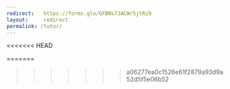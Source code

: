 ```yaml
---
redirect:   https://forms.gle/GFBNs7JACWr5jtRi9
layout:     redirect
permalink: /tutor/
---
```

<<<<<<< HEAD
<!--JUNE TUTOR FORM-->
=======
<!--JUNE TUTOR FORM-->
>>>>>>> a06277ea0c1526e61f2879a93d9a52d5f5e06b52
